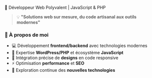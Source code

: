 🚀 Développeur Web Polyvalent | JavaScript & PHP

> 💡 **"Solutions web sur mesure, du code artisanal aux outils modernes"**

### 🎯 À propos de moi
- 💻 Développement **frontend/backend** avec technologies modernes
- 🔧 Expertise **WordPress/PHP** et écosystème **JavaScript**
- 🎨 Intégration précise de **designs** en code responsive
- ⚡ Optimisation **performance** et **SEO**
- 🌱 Exploration continue des **nouvelles technologies**
<!---
Nicognito23/Nicognito23 is a ✨ special ✨ repository because its `README.md` (this file) appears on your GitHub profile.
You can click the Preview link to take a look at your changes.
--->
